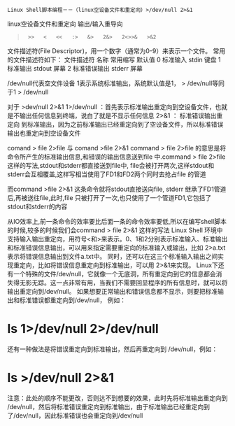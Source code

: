 	Linux Shell脚本编程－－（linux空设备文件和重定向）>/dev/null 2>&1

linux空设备文件和重定向
输出/输入重导向
>      >>   <   <<   :>   &>   2&>   2<>>&   >&2   

文件描述符(File Descriptor)，用一个数字（通常为0-9）来表示一个文件。
常用的文件描述符如下：
文件描述符          名称         常用缩写     默认值
     0             标准输入      stdin         键盘
     1             标准输出      stdout        屏幕
     2             标准错误输出  stderr        屏幕
 
/dev/null代表空文件设备
1表示系统标准输出，系统默认值是1， > /dev/null等同于1 > /dev/null

对于 >dev/null 2>&1
1>/dev/null ：首先表示标准输出重定向到空设备文件，也就是不输出任何信息到终端，说白了就是不显示任何信息
2>&1 ： 标准错误输出重定向 到标准输出，因为之前标准输出已经重定向到了空设备文件，所以标准错误输出也重定向到空设备文件

comand > file 2>file 与 comand >file 2>&1
command > file 2>file 的意思是将命令所产生的标准输出信息,和错误的输出信息送到file 中.command  > file 2>file 这样的写法,stdout和stderr都直接送到file中, file会被打开两次,这样stdout和stderr会互相覆盖,这样写相当使用了FD1和FD2两个同时去抢占file 的管道

而command >file 2>&1 这条命令就将stdout直接送向file, stderr 继承了FD1管道后,再被送往file,此时,file 只被打开了一次,也只使用了一个管道FD1,它包括了stdout和stderr的内容

从IO效率上,前一条命令的效率要比后面一条的命令效率要低,所以在编写shell脚本的时候,较多的时候我们会command > file 2>&1 这样的写法
Linux Shell 环境中支持输入输出重定向，用符号<和>来表示。0、1和2分别表示标准输入、标准输出和标准错误信息输出，可以用来指定需要重定向的标准输入或输出，比如 2>a.txt 表示将错误信息输出到文件a.txt中。
同时，还可以在这三个标准输入输出之间实现重定向，比如将错误信息重定向到标准输出，可以用 2>&1来实现。
Linux下还有一个特殊的文件/dev/null，它就像一个无底洞，所有重定向到它的信息都会消失得无影无踪。这一点非常有用，当我们不需要回显程序的所有信息时，就可以将输出重定向到/dev/null。
如果想要正常输出和错误信息都不显示，则要把标准输出和标准错误都重定向到/dev/null， 例如：
# ls 1>/dev/null 2>/dev/null
还有一种做法是将错误重定向到标准输出，然后再重定向到 /dev/null，例如：
# ls >/dev/null 2>&1
注意：此处的顺序不能更改，否则达不到想要的效果，此时先将标准输出重定向到 /dev/null，然后将标准错误重定向到标准输出，由于标准输出已经重定向到了/dev/null，因此标准错误也会重定向到/dev/null